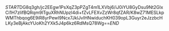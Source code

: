 $START$DG8q3gh/jc2EEgw1PsXqZ3pPZgT4m1LXVbj6/iJ0iYU8GyDsu9Nt2GlxCi1H7zIifBQRqm9lTguXRhNUpzI4di+fZvLFEXvZzWr8qfZAR/K8wZ71MESLkpWMThbqog6E9iR8yrPewI9Ncx7JklJvIHNwiduchKH039opL3Guyr2eJzzbcHLKy3eBjAkcYUoKh2YXk5J4p6kz6RdMsQ78Wg==$END$